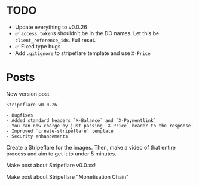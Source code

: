 # TODO

- Update everything to v0.0.26
- ✅ `access_token`s shouldn't be in the DO names. Let this be `client_reference_id`s. Full reset.
- ✅ Fixed type bugs
- Add `.gitignore` to stripeflare template and use `X-Price`

# Posts

New version post

```
Stripeflare v0.0.26

- Bugfixes
- Added standard headers `X-Balance` and `X-Paymentlink`
- You can now charge by just passing `X-Price` header to the response!
- Improved `create-stripeflare` template
- Security enhancements

```

Create a Stripeflare for the images. Then, make a video of that entire process and aim to get it to under 5 minutes.

Make post about Stripeflare v0.0.xx!

Make post about Stripeflare "Monetisation Chain"
